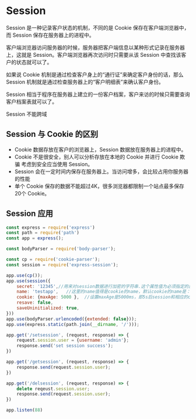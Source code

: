 # Session
Session 是一种记录客户状态的机制，不同的是 Cookie 保存在客户端浏览器中，而 Session 保存在服务器上的进程中。

客户端浏览器访问服务器的时候，服务器把客户端信息以某种形式记录在服务器上，这就是 Session。客户端浏览器再次访问时只需要从该 Session 中查找该客户的状态就可以了。

如果说 Cookie 机制是通过检查客户身上的“通行证”来确定客户身份的话，那么 Session 机制就是通过检查服务器上的“客户明细表”来确认客户身份。

Session 相当于程序在服务器上建立的一份客户档案，客户来访的时候只需要查询客户档案表就可以了。

Session 不能跨域

## Session 与 Cookie 的区别
- Cookie 数据存放在客户的浏览器上，Session 数据放在服务器上的进程中。
- Cookie 不是很安全，别人可以分析存放在本地的 Cookie 并进行 Cookie 欺骗 考虑到安全应当使用 Session。
- Session 会在一定时间内保存在服务器上。当访问增多，会比较占用你服务器的性能
- 单个 Cookie 保存的数据不能超过4K，很多浏览器都限制一个站点最多保存20个 Cookie。

## Session 应用
```javascript
const express = require('express')
const path = require('path')
const app = express();

const bodyParser = require('body-parser');

const cp = require('cookie-parser');
const session = require('express-session');

app.use(cp());
app.use(session({
    secret: '12345',//用来对session数据进行加密的字符串.这个属性值为必须指定的属性
    name: 'testapp',   //这里的name值得是cookie的name，默认cookie的name是：connect.sid
    cookie: {maxAge: 5000 },  //设置maxAge是5000ms，即5s后session和相应的cookie失效过期
    resave: false,
    saveUninitialized: true,    
}))
app.use(bodyParser.urlencoded({extended: false}));
app.use(express.static(path.join(__dirname, '/')));

app.get('/setsession', (request, response) => {
    request.session.user = {username: 'admin'};
    response.send('set session success');
})

app.get('/getsession', (request, response) => {
    response.send(request.session.user);
})

app.get('/delsession', (request, response) => {
    delete reqeust.session.user;
    response.send(request.session.user);
})

app.listen(88)
```